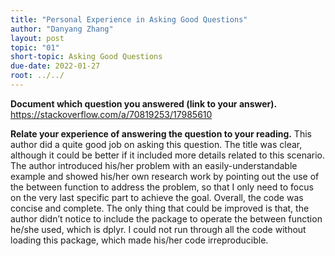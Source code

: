 ```yaml
---
title: "Personal Experience in Asking Good Questions"
author: "Danyang Zhang"
layout: post
topic: "01"
short-topic: Asking Good Questions
due-date: 2022-01-27
root: ../../
---
```


**Document which question you answered (link to your answer).**
https://stackoverflow.com/a/70819253/17985610

**Relate your experience of answering the question to your reading.**
This author did a quite good job on asking this question. The title was clear, although it could be better if it included more details related to this scenario. The author introduced his/her problem with an easily-understandable example and showed his/her own research work by pointing out the use of the between function to address the problem, so that I only need to focus on the very last specific part to achieve the goal. Overall, the code was concise and complete. The only thing that could be improved is that, the author didn’t notice to include the package to operate the between function he/she used, which is dplyr. I could not run through all the code without loading this package, which made his/her code irreproducible.
